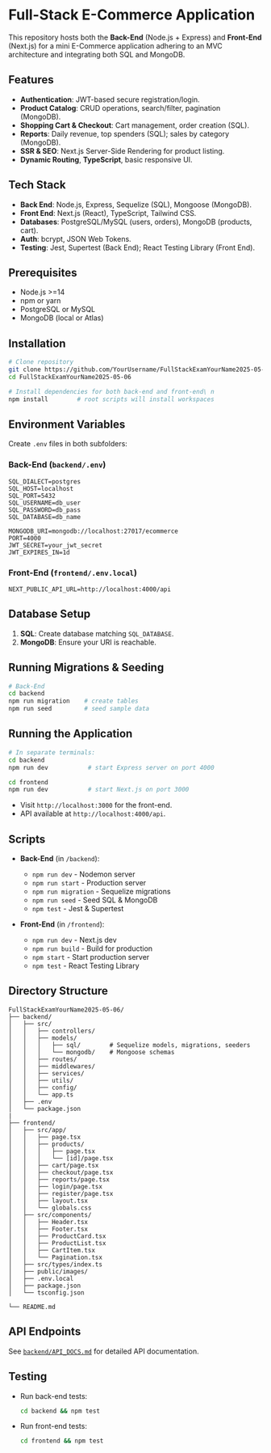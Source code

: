 # Full-Stack E-Commerce Application

This repository hosts both the **Back-End** (Node.js + Express) and **Front-End** (Next.js) for a mini E-Commerce application adhering to an MVC architecture and integrating both SQL and MongoDB.


## Features

* **Authentication**: JWT-based secure registration/login.
* **Product Catalog**: CRUD operations, search/filter, pagination (MongoDB).
* **Shopping Cart & Checkout**: Cart management, order creation (SQL).
* **Reports**: Daily revenue, top spenders (SQL); sales by category (MongoDB).
* **SSR & SEO**: Next.js Server-Side Rendering for product listing.
* **Dynamic Routing**, **TypeScript**, basic responsive UI.

## Tech Stack

* **Back End**: Node.js, Express, Sequelize (SQL), Mongoose (MongoDB).
* **Front End**: Next.js (React), TypeScript, Tailwind CSS.
* **Databases**: PostgreSQL/MySQL (users, orders), MongoDB (products, cart).
* **Auth**: bcrypt, JSON Web Tokens.
* **Testing**: Jest, Supertest (Back End); React Testing Library (Front End).

## Prerequisites

* Node.js >=14
* npm or yarn
* PostgreSQL or MySQL
* MongoDB (local or Atlas)

## Installation

```bash
# Clone repository
git clone https://github.com/YourUsername/FullStackExamYourName2025-05-06.git
cd FullStackExamYourName2025-05-06

# Install dependencies for both back-end and front-end\ n
npm install        # root scripts will install workspaces
```

## Environment Variables

Create `.env` files in both subfolders:

### Back-End (`backend/.env`)

```env
SQL_DIALECT=postgres
SQL_HOST=localhost
SQL_PORT=5432
SQL_USERNAME=db_user
SQL_PASSWORD=db_pass
SQL_DATABASE=db_name

MONGODB_URI=mongodb://localhost:27017/ecommerce
PORT=4000
JWT_SECRET=your_jwt_secret
JWT_EXPIRES_IN=1d
```

### Front-End (`frontend/.env.local`)

```env
NEXT_PUBLIC_API_URL=http://localhost:4000/api
```

## Database Setup

1. **SQL**: Create database matching `SQL_DATABASE`.
2. **MongoDB**: Ensure your URI is reachable.

## Running Migrations & Seeding

```bash
# Back-End
cd backend
npm run migration    # create tables
npm run seed         # seed sample data
```

## Running the Application

```bash
# In separate terminals:
cd backend
npm run dev           # start Express server on port 4000

cd frontend
npm run dev           # start Next.js on port 3000
```

* Visit `http://localhost:3000` for the front-end.
* API available at `http://localhost:4000/api`.

## Scripts

* **Back-End** (in `/backend`):

  * `npm run dev` - Nodemon server
  * `npm run start` - Production server
  * `npm run migration` - Sequelize migrations
  * `npm run seed` - Seed SQL & MongoDB
  * `npm test` - Jest & Supertest

* **Front-End** (in `/frontend`):

  * `npm run dev` - Next.js dev
  * `npm run build` - Build for production
  * `npm start` - Start production server
  * `npm test` - React Testing Library

## Directory Structure

```plaintext
FullStackExamYourName2025-05-06/
├── backend/
│   ├── src/
│   │   ├── controllers/
│   │   ├── models/
│   │   │   ├── sql/        # Sequelize models, migrations, seeders
│   │   │   └── mongodb/    # Mongoose schemas
│   │   ├── routes/
│   │   ├── middlewares/
│   │   ├── services/
│   │   ├── utils/
│   │   ├── config/
│   │   └── app.ts
│   ├── .env
│   └── package.json
|
├── frontend/
│   ├── src/app/
│   │   ├── page.tsx
│   │   ├── products/
│   │   │   ├── page.tsx
│   │   │   └── [id]/page.tsx
│   │   ├── cart/page.tsx
│   │   ├── checkout/page.tsx
│   │   ├── reports/page.tsx
│   │   ├── login/page.tsx
│   │   ├── register/page.tsx
│   │   ├── layout.tsx
│   │   └── globals.css
│   ├── src/components/
│   │   ├── Header.tsx
│   │   ├── Footer.tsx
│   │   ├── ProductCard.tsx
│   │   ├── ProductList.tsx
│   │   ├── CartItem.tsx
│   │   └── Pagination.tsx
│   ├── src/types/index.ts
│   ├── public/images/
│   ├── .env.local
│   ├── package.json
│   └── tsconfig.json

└── README.md
```

## API Endpoints

See [`backend/API_DOCS.md`](backend/API_DOCS.md) for detailed API documentation.

## Testing

* Run back-end tests:

  ```bash
  cd backend && npm test
  ```
* Run front-end tests:

  ```bash
  cd frontend && npm test
  ```


